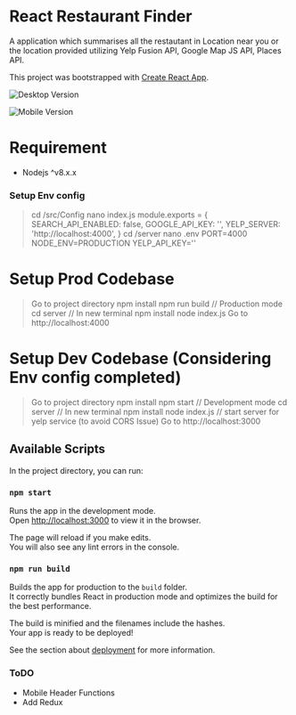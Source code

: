 # React Restaurant Finder

A application which summarises all the restautant in Location near you or the location provided utilizing Yelp Fusion API, Google Map JS API, Places API.

This project was bootstrapped with [Create React App](https://github.com/facebook/create-react-app).


![Desktop Version](https://user-images.githubusercontent.com/13572684/64541229-25ace900-d33f-11e9-89ec-514da77dbfee.png)



![Mobile Version](https://user-images.githubusercontent.com/13572684/64541209-1e85db00-d33f-11e9-8996-b6fa1707e9ab.png)

# Requirement

- Nodejs ^v8.x.x

### Setup Env config
> cd <PWD>/src/Config
> nano index.js
    module.exports = {
        SEARCH_API_ENABLED: false,
        GOOGLE_API_KEY: '<YOU GOOGLE MAP API KEY HERE>',
        YELP_SERVER: 'http://localhost:4000',
    }
> cd <PWD>/server
> nano .env
    PORT=4000
    NODE_ENV=PRODUCTION
    YELP_API_KEY='<YOUR YELP KEY>'

# Setup Prod Codebase
> Go to project directory
> npm install
> npm run build // Production mode
> cd server     // In new terminal
> npm install
> node index.js
> Go to http://localhost:4000

# Setup Dev Codebase (Considering Env config completed)
> Go to project directory
> npm install
> npm start     // Development mode
> cd server     // In new terminal
> npm install
> node index.js // start server for yelp service (to avoid CORS Issue)
> Go to http://localhost:3000

## Available Scripts

In the project directory, you can run:

### `npm start`

Runs the app in the development mode.<br>
Open [http://localhost:3000](http://localhost:3000) to view it in the browser.

The page will reload if you make edits.<br>
You will also see any lint errors in the console.

### `npm run build`

Builds the app for production to the `build` folder.<br>
It correctly bundles React in production mode and optimizes the build for the best performance.

The build is minified and the filenames include the hashes.<br>
Your app is ready to be deployed!

See the section about [deployment](https://facebook.github.io/create-react-app/docs/deployment) for more information.

### ToDO
- Mobile Header Functions
- Add Redux
